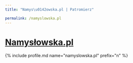 ```yaml
---
title: "Namys\u0142owska.pl | Patromierz"

permalink: /namyslowska.pl
---
```


# [Namysłowska.pl](https://patronite.pl/namyslowska.pl)

{% include profile.md name="namyslowska.pl" prefix="n" %}
